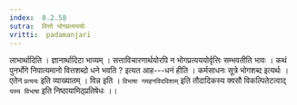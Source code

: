 ```yaml
---
index:  8.2.58
sutra:  वित्तो भोगप्रत्यययोः
vritti:  padamanjari
---
```


लाभार्थादिति । ज्ञानार्थादिटा भाव्यम् । सत्ताविचारणार्थयोरपि न भोगप्रत्यययोर्वृत्तिः सम्भवतीति भावः । कथं पुनर्भोगे निपात्यमानो वित्तशब्दो धने भवति ? इत्यत आह---धनं हीति । कर्मसाधनः सूत्रे भोगशब्द इत्यर्थः । एतेन `प्रत्ययः` इति व्याख्यातम् ।
विन्न इति । `विभाषा गमहनविदविशाम्` इति तौदादिकस्य क्वसौ विकल्पितेटत्वाद् `यस्य विभाषा` इति निष्ठायामिठ्प्रतिषेधः ।।
